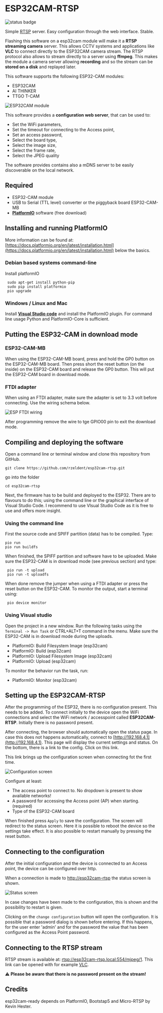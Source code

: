 # ESP32CAM-RTSP

![status badge](https://github.com/rzeldent/esp32cam-rtsp/actions/workflows/main.yml/badge.svg?event=push)

Simple [RTSP](https://en.wikipedia.org/wiki/Real_Time_Streaming_Protocol) server.
Easy configuration through the web interface. Stable.

Flashing this software on a esp32cam module will make it a **RTSP streaming camera** server.
This allows CCTV systems and applications like  **VLC** to connect directly to the ESP32CAM camera stream.
The RTSP protocol also allows to stream directly to a server using **ffmpeg**.
This makes the module a camera server allowing **recording** and  so the stream can be **stored on a disk** and replayed later.

This software supports the following ESP32-CAM modules:
- ESP32CAM
- AI THINKER
- TTGO T-CAM

![ESP32CAM module](assets/ESP32-CAM.jpg)

This software provides a **configuration web server**, that can be used to:
- Set the WiFi parameters,
- Set the timeout for connecting to the Access point,
- Set an access password,
- Select the board type,
- Select the image size,
- Select the frame rate,
- Select the JPEG quality

The software provides contains also a mDNS server to be easily discoverable on the local network.

## Required

- ESP32-CAM module
- USB to Serial (TTL level) converter or the piggyback board ESP32-CAM-MB
- [**PlatformIO**](https://platformio.org/) software (free download)

## Installing and running PlatformIO
More information can be found at: [https://docs.platformio.org/en/latest/installation.html](https://docs.platformio.org/en/latest/installation.html) below the basics.

### Debian based systems command-line
Install platformIO
```
 sudo apt-get install python-pip
 sudo pip install platformio
 pio upgrade
```

### Windows / Linux and Mac
Install [**Visual Studio code**](https://code.visualstudio.com) and install the PlatformIO plugin.
For command line usage Python and PlatformIO-Core is sufficient.

## Putting the ESP32-CAM in download mode

### ESP32-CAM-MB
When using the ESP32-CAM-MB board, press and hold the GP0 button on the ESP32-CAM-MB board.
Then press short the reset button (on the inside) on the ESP32-CAM board and release the GP0 button.
This will put the ESP32-CAM board in download mode.

### FTDI adapter
When using an FTDI adapter, make sure the adapter is set to 3.3 volt before connecting. Use the wiring schema below.

![ESP FTDI wiring](assets/ESP32CAM-to-FTDI.png)

After programming remove the wire to tge GPIO00 pin to exit the download mode.

## Compiling and deploying the software

Open a command line or terminal window and clone this repository from GitHub.

```
git clone https://github.com/rzeldent/esp32cam-rtsp.git
```
go into the folder
```
cd esp32cam-rtsp
```

Next, the firmware has to be build and deployed to the ESP32.
There are to flavours to do this; using the command line or the graphical interface of Visual Studio Code. I recommend to use VIsual Studio Code as it is free to use and offers more insight.

### Using the command line

First the source code and SPIFF partition (data) has to be compiled. Type:
```
pio run
pio run buildfs 
```

When finished, the SPIFF partition and software have to be uploaded.
Make sure the ESP32-CAM is in download mode (see previous section) and type:
```
 pio run -t upload
 pio run -t uploadfs
```

When done remove the jumper when using a FTDI adapter or press the reset button on the ESP32-CAM.
To monitor the output, start a terminal using:
```
 pio device monitor
```

### Using Visual studio

Open the project in a new window. Run the following tasks using the ```Terminal -> Run Task``` or CTRL+ALT+T command in the menu. Make sure the ESP32-CAM is in download mode during the uploads.

- PlatformIO: Build Filesystem Image (esp32cam)
- PlatformIO: Build (esp32cam)
- PlatformIO: Upload Filesystem Image (esp32cam)
- PlatformIO: Upload (esp32cam)

To monitor the behavior run the task, run:
- PlatformIO: Monitor (esp32cam)

## Setting up the ESP32CAM-RTSP
After the programming of the ESP32, there is no configuration present. This needs to be added.
To connect initially to the device open the WiFi connections and select the WiFi network / accesspoint called **ESP32CAM-RTSP**.
Initially there is no password present.

After connecting, the browser should automatically open the status page.
In case this does not happens automatically, connect to [http://192.168.4.1](http://192.168.4.1).
This page will display the current settings and status. On the bottom, there is a link to the config. Click on this link.

This link brings up the configuration screen when connecting fot the first time.

![Configuration screen](assets/Configuration.png)

Configure at least:
- The access point to connect to. No dropdown is present to show available networks!
- A password for accessing the Access point (AP) when starting. (required)
- Type of the ESP32-CAM board

When finished press ```Apply``` to save the configuration. The screen will redirect to the status screen.
Here it is possible to reboot the device so the settings take effect.
It is also possible to restart manually by pressing the reset button. 

## Connecting to the configuration
After the initial configuration and the device is connected to an Access point, the device can be configured over http.

When a connection is made to [http://esp32cam-rtsp](http://esp32cam-rtsp) the status screen is shown.

![Status screen](assets/index.png)

In case changes have been made to the configuration, this is shown and the possibility to restart is given.

Clicking on the ```change configuration``` button will open the configuration. It is possible that a password dialog is shown before entering.
If this happens, for the user enter 'admin' and for the password the value that has been configured as the Access Point password.

## Connecting to the RTSP stream
RTSP stream is available at: [rtsp://esp32cam-rtsp.local:554/mjpeg/1](rtsp://esp32cam-rtsp.local:554/mjpeg/1).
This link can be opened with for example [VLC](https://www.videolan.org/vlc/).

:warning: **Please be aware that there is no password present on the stream!**

## Credits
esp32cam-ready depends on PlatformIO, Bootstap5 and Micro-RTSP by Kevin Hester.

